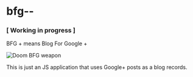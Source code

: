 bfg--
=====

### [ Working in progress ]

BFG + means Blog For Google +

![Doom BFG weapon](http://games.compulenta.ru/upload/iblock/ae7/bfg.jpg)

This is just an JS application that uses Google+ posts as a blog records.